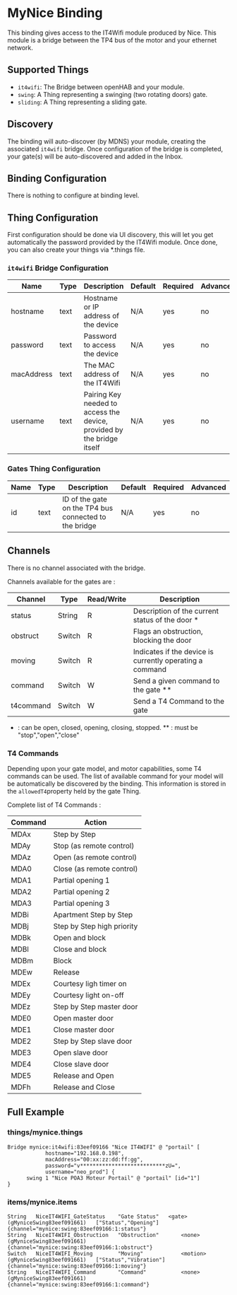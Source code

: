 # MyNice Binding

This binding gives access to the IT4Wifi module produced by Nice. This module is a bridge between the TP4 bus of the motor and your ethernet network.


## Supported Things


- `it4wifi`: The Bridge between openHAB and your module. 
- `swing`: A Thing representing a swinging (two rotating doors) gate.
- `sliding`: A Thing representing a sliding gate.


## Discovery

The binding will auto-discover (by MDNS) your module, creating the associated `it4wifi` bridge.
Once configuration of the bridge is completed, your gate(s) will be auto-discovered and added in the Inbox.


## Binding Configuration

There is nothing to configure at binding level.


## Thing Configuration

First configuration should be done via UI discovery, this will let you get automatically the password provided by the IT4Wifi module.
Once done, you can also create your things via *.things file.


### `it4wifi` Bridge Configuration

| Name       | Type | Description                                                            | Default | Required | Advanced |
|------------|------|------------------------------------------------------------------------|---------|----------|----------|
| hostname   | text | Hostname or IP address of the device                                   | N/A     | yes      | no       |
| password   | text | Password to access the device                                          | N/A     | yes      | no       |
| macAddress | text | The MAC address of the IT4Wifi                                         | N/A     | yes      | no       |
| username   | text | Pairing Key needed to access the device, provided by the bridge itself | N/A     | yes      | no       |


### Gates Thing Configuration

| Name       | Type | Description                                                            | Default | Required | Advanced |
|------------|------|------------------------------------------------------------------------|---------|----------|----------|
| id         | text | ID of the gate on the TP4 bus connected to the bridge                  | N/A     | yes      | no       |



## Channels

There is no channel associated with the bridge.

Channels available for the gates are :

| Channel   | Type   | Read/Write | Description                                              |
|-----------|--------|------------|----------------------------------------------------------|
| status    | String | R          | Description of the current status of the door *          |
| obstruct  | Switch | R          | Flags an obstruction, blocking the door                  |
| moving    | Switch | R          | Indicates if the device is currently operating a command |
| command   | Switch | W          | Send a given command to the gate **                      |
| t4command | Switch | W          | Send a T4 Command to the gate                            |

* : can be open, closed, opening, closing, stopped.
** : must be "stop","open","close"

### T4 Commands

Depending upon your gate model, and motor capabilities, some T4 commands can be used.
The list of available command for your model will be automatically be discovered by the binding.
This information is stored in the `allowedT4`property held by the gate Thing.

Complete list of T4 Commands :

| Command | Action                     |
|---------|----------------------------|
| MDAx    | Step by Step               |
| MDAy    | Stop (as remote control)   |
| MDAz    | Open (as remote control)   |
| MDA0    | Close (as remote control)  |
| MDA1    | Partial opening 1          |
| MDA2    | Partial opening 2          |
| MDA3    | Partial opening 3          |
| MDBi    | Apartment Step by Step     |
| MDBj    | Step by Step high priority |
| MDBk    | Open and block             |
| MDBl    | Close and block            |
| MDBm    | Block                      |
| MDEw    | Release                    |
| MDEx    | Courtesy ligh timer on     |
| MDEy    | Courtesy light on-off      |
| MDEz    | Step by Step master door   |
| MDE0    | Open master door           |
| MDE1    | Close master door          |
| MDE2    | Step by Step slave door    |
| MDE3    | Open slave door            |
| MDE4    | Close slave door           |
| MDE5    | Release and Open           |
| MDFh    | Release and Close          |



## Full Example


### things/mynice.things

```
Bridge mynice:it4wifi:83eef09166 "Nice IT4WIFI" @ "portail" [
            hostname="192.168.0.198",
            macAddress="00:xx:zz:dd:ff:gg",
            password="v***************************zU=",
            username="neo_prod"] {
      swing 1 "Nice POA3 Moteur Portail" @ "portail" [id="1"]
}
```


### items/mynice.items

```
String   NiceIT4WIFI_GateStatus    "Gate Status"   <gate>     (gMyniceSwing83eef091661)   ["Status","Opening"]     {channel="mynice:swing:83eef09166:1:status"}
String   NiceIT4WIFI_Obstruction   "Obstruction"       <none>     (gMyniceSwing83eef091661)                            {channel="mynice:swing:83eef09166:1:obstruct"}
Switch   NiceIT4WIFI_Moving        "Moving"            <motion>   (gMyniceSwing83eef091661)   ["Status","Vibration"]   {channel="mynice:swing:83eef09166:1:moving"}
String   NiceIT4WIFI_Command       "Command"           <none>     (gMyniceSwing83eef091661)                            {channel="mynice:swing:83eef09166:1:command"}

```
